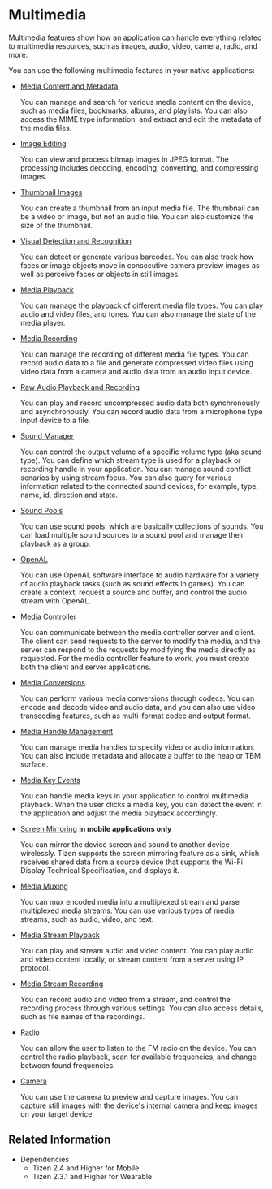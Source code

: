 # Multimedia


Multimedia features show how an application can handle everything related to multimedia resources, such as images, audio, video, camera, radio, and more.

You can use the following multimedia features in your native applications:

- [Media Content and Metadata](media-content-metadata.md)

  You can manage and search for various media content on the device, such as media files, bookmarks, albums, and playlists. You can also access the MIME type information, and extract and edit the metadata of the media files.

- [Image Editing](image-edit.md)

  You can view and process bitmap images in JPEG format. The processing includes decoding, encoding, converting, and compressing images.

- [Thumbnail Images](thumbnail-images.md)

  You can create a thumbnail from an input media file. The thumbnail can be a video or image, but not an audio file. You can also customize the size of the thumbnail.

- [Visual Detection and Recognition](media-vision.md)

  You can detect or generate various barcodes. You can also track how faces or image objects move in consecutive camera preview images as well as perceive faces or objects in still images.

- [Media Playback](media-playback.md)

  You can manage the playback of different media file types. You can play audio and video files, and tones. You can also manage the state of the media player.

- [Media Recording](media-recording.md)

  You can manage the recording of different media file types. You can record audio data to a file and generate compressed video files using video data from a camera and audio data from an audio input device.

- [Raw Audio Playback and Recording](raw-audio.md)

  You can play and record uncompressed audio data both synchronously and asynchronously. You can record audio data from a microphone type input device to a file.

- [Sound Manager](sound-manager.md)

  You can control the output volume of a specific volume type (aka sound type). You can define which stream type is used for a playback or recording handle in your application. You can manage sound conflict senarios by using stream focus. You can also query for various information related to the connected sound devices, for example, type, name, id, direction and state.

- [Sound Pools](sound-pool.md)

  You can use sound pools, which are basically collections of sounds. You can load multiple sound sources to a sound pool and manage their playback as a group.

- [OpenAL](openal.md)

  You can use OpenAL software interface to audio hardware for a variety of audio playback tasks (such as sound effects in games). You can create a context, request a source and buffer, and control the audio stream with OpenAL.

- [Media Controller](media-controller.md)

  You can communicate between the media controller server and client. The client can send requests to the server to modify the media, and the server can respond to the requests by modifying the media directly as requested. For the media controller feature to work, you must create both the client and server applications.

- [Media Conversions](media-conversions.md)

  You can perform various media conversions through codecs. You can encode and decode video and audio data, and you can also use video transcoding features, such as multi-format codec and output format.

- [Media Handle Management](media-handle.md)

  You can manage media handles to specify video or audio information. You can also include metadata and allocate a buffer to the heap or TBM surface.

- [Media Key Events](media-key.md)

  You can handle media keys in your application to control multimedia playback. When the user clicks a media key, you can detect the event in the application and adjust the media playback accordingly.

- [Screen Mirroring](screen-mirroring.md) **in mobile applications only**

  You can mirror the device screen and sound to another device wirelessly. Tizen supports the screen mirroring feature as a sink, which receives shared data from a source device that supports the Wi-Fi Display Technical Specification, and displays it.

- [Media Muxing](media-muxing.md)

  You can mux encoded media into a multiplexed stream and parse multiplexed media streams. You can use various types of media streams, such as audio, video, and text.

- [Media Stream Playback](media-streams.md)

  You can play and stream audio and video content. You can play audio and video content locally, or stream content from a server using IP protocol.

- [Media Stream Recording](stream-recorder.md)

  You can record audio and video from a stream, and control the recording process through various settings. You can also access details, such as file names of the recordings.

- [Radio](radio.md)

  You can allow the user to listen to the FM radio on the device. You can control the radio playback, scan for available frequencies, and change between found frequencies.

- [Camera](camera.md)

  You can use the camera to preview and capture images. You can capture still images with the device's internal camera and keep images on your target device.

## Related Information
- Dependencies
  - Tizen 2.4 and Higher for Mobile
  - Tizen 2.3.1 and Higher for Wearable
